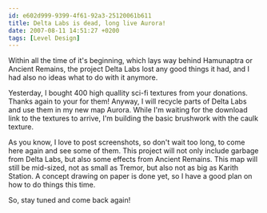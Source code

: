 ```yaml
---
id: e602d999-9399-4f61-92a3-25120061b611
title: Delta Labs is dead, long live Aurora!
date: 2007-08-11 14:51:27 +0200
tags: [Level Design]
---
```


Within all the time of it's beginning, which lays way behind Hamunaptra or Ancient Remains, the project Delta Labs lost any good things it had, and I had also no ideas what to do with it anymore.

Yesterday, I bought 400 high quallity sci-fi textures from your donations. Thanks again to your for them! Anyway, I will recycle parts of Delta Labs and use them in my new map Aurora. While I'm waiting for the download link to the textures to arrive, I'm building the basic brushwork with the caulk texture.

As you know, I love to post screenshots, so don't wait too long, to come here again and see some of them. This project will not only include garbage from Delta Labs, but also some effects from Ancient Remains. This map will still be mid-sized, not as small as Tremor, but also not as big as Karith Station. A concept drawing on paper is done yet, so I have a good plan on how to do things this time.

So, stay tuned and come back again!